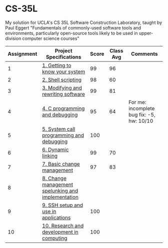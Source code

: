 # CS-35L
My solution for UCLA's CS 35L Software Construction Laboratory, taught by Paul Eggert 
"Fundamentals of commonly-used software tools and environments, particularly open-source tools likely to be used in upper-division computer science courses"

| Assignment | Project Specifications | Score | Class Avg | Comments |
| --- | --- | --- | --- | --- |
| 1 | [1. Getting to know your system](http://web.cs.ucla.edu/classes/winter20/cs35L/assign/assign1.html) | 99 | 96 | |
| 2 | [2. Shell scripting](http://web.cs.ucla.edu/classes/winter20/cs35L/assign/assign2.html) | 98 | 60| |
| 3 | [3. Modifying and rewriting software](http://web.cs.ucla.edu/classes/winter20/cs35L/assign/assign3.html) | 99 | 81 | |
| 4 | [4. C programming and debugging](http://web.cs.ucla.edu/classes/winter20/cs35L/assign/assign4.html) | 95 | 64| For me: incomplete bug fix: -5, hw: 10/10 |
| 5 | [5. System call programming and debugging](http://web.cs.ucla.edu/classes/winter20/cs35L/assign/assign5.html) | 100 | | |
| 6 | [6. Dynamic linking](http://web.cs.ucla.edu/classes/winter20/cs35L/assign/assign6.html) | 99 | 70 | |
| 7 | [7. Basic change management](http://web.cs.ucla.edu/classes/winter20/cs35L/assign/assign7.html) | 97 | 83 | |
| 8 | [8. Change management spelunking and implementation](http://web.cs.ucla.edu/classes/winter20/cs35L/assign/assign8.html) | | | |
| 9 | [9. SSH setup and use in applications](http://web.cs.ucla.edu/classes/winter20/cs35L/assign/assign9.html) | 100 | | |
| 10 | [10. Research and development in computing](http://web.cs.ucla.edu/classes/winter20/cs35L/assign/assign10.html) | 100 | | |

